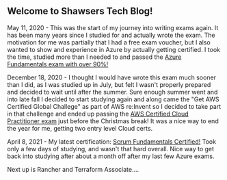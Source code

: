 ## Welcome to Shawsers Tech Blog!

May 11, 2020 - This was the start of my journey into writing exams again.  It has been many years since I studied for and actually wrote the exam.  The motivation for me was partially that I had a free exam voucher, but I also wanted to show and experience in Azure by actually getting certified.  I took the time, studied more than I needed to and passed the [Azure Fundamentals exam with over 90%!](https://www.credly.com/badges/5e3acbf5-38cf-4cb7-970e-1fa864e4c0b1)

December 18, 2020 - I thought I would have wrote this exam much sooner than I did, as I was studied up in July, but felt I wasn't properly prepared and decided to wait until after the summer.  Sure enough summer went and into late fall I decided to start studying again and along came the "Get AWS Certified Global Challege" as part of AWS re:Invent so I decided to take part in that challenge and ended up passing the [AWS Certified Cloud Practitioner exam](https://www.credly.com/badges/25131d43-02be-43a5-8088-846fd9951338) just before the Christmas break!  It was a nice way to end the year for me, getting two entry level Cloud certs.

April 8, 2021 - My latest certification: [Scrum Fundamentals Certified!](https://www.scrumstudy.com/certification/verify?type=SFC&number=838678)
Took only a few days of studying, and wasn't that hard overall.  Nice way to get back into studying after about a month off after my last few Azure exams.

Next up is Rancher and Terraform Associate....


